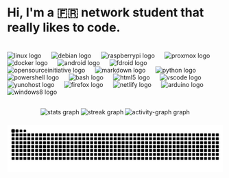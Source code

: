 <h1 align="left">Hi, I'm a 🇫🇷 network student that really likes to code.</h1>

###

<br clear="both">

<div align="left">
  <img src="https://cdn.simpleicons.org/linux/FCC624" height="38" alt="linux logo"  />
  <img width="15" />
  <img src="https://cdn.simpleicons.org/debian/A81D33" height="38" alt="debian logo"  />
  <img width="15" />
  <img src="https://cdn.simpleicons.org/raspberrypi/A22846" height="38" alt="raspberrypi logo"  />
  <img width="15" />
  <img src="https://cdn.simpleicons.org/proxmox/E57000" height="38" alt="proxmox logo"  />
  <img width="15" />
  <img src="https://cdn.simpleicons.org/docker/2496ED" height="38" alt="docker logo"  />
  <img width="15" />
  <img src="https://cdn.simpleicons.org/android/3DDC84" height="38" alt="android logo"  />
  <img width="15" />
  <img src="https://cdn.simpleicons.org/fdroid/9FE870" height="38" alt="fdroid logo"  />
  <img width="15" />
  <img src="https://cdn.simpleicons.org/opensourceinitiative/3DA639" height="38" alt="opensourceinitiative logo"  />
  <img width="15" />
  <img src="https://cdn.simpleicons.org/markdown/000000" height="38" alt="markdown logo"  />
  <img width="15" />
  <img src="https://cdn.simpleicons.org/python/3776AB" height="38" alt="python logo"  />
  <img width="15" />
  <img src="https://skillicons.dev/icons?i=powershell" height="38" alt="powershell logo"  />
  <img width="15" />
  <img src="https://cdn.simpleicons.org/gnubash/4EAA25" height="38" alt="bash logo"  />
  <img width="15" />
  <img src="https://cdn.simpleicons.org/html5/E34F26" height="38" alt="html5 logo"  />
  <img width="15" />
  <img src="https://cdn.jsdelivr.net/gh/devicons/devicon/icons/vscode/vscode-original.svg" height="38" alt="vscode logo"  />
  <img width="15" />
  <img src="https://cdn.jsdelivr.net/gh/devicons/devicon/icons/yunohost/yunohost-original.svg" height="38" alt="yunohost logo"  />
  <img width="15" />
  <img src="https://cdn.simpleicons.org/firefox/FF7139" height="38" alt="firefox logo"  />
  <img width="15" />
  <img src="https://cdn.simpleicons.org/netlify/00C7B7" height="38" alt="netlify logo"  />
  <img width="15" />
  <img src="https://cdn.simpleicons.org/arduino/00979D" height="38" alt="arduino logo"  />
  <img width="15" />
  <img src="https://cdn.jsdelivr.net/gh/devicons/devicon/icons/windows8/windows8-original.svg" height="38" alt="windows8 logo"  />
</div>

###

<h2 align="left"></h2>

###

<div align="center">
  <img src="https://github-readme-stats.vercel.app/api?username=Coockiepickle&hide_title=false&hide_rank=false&show_icons=true&include_all_commits=true&count_private=true&disable_animations=false&theme=blue-green&locale=en&hide_border=false" height="145" alt="stats graph"  />
  <img src="https://streak-stats.demolab.com?user=Coockiepickle&locale=en&mode=daily&theme=dracula&hide_border=false&border_radius=8&date_format=j%20M%5B%20Y%5D" height="144" alt="streak graph"  />
  <img src="https://github-readme-activity-graph.vercel.app/graph?username=Coockiepickle&theme=redical&area=true&hide_border=false&radius=16" height="251" alt="activity-graph graph"  />
</div>

###

<img src="https://raw.githubusercontent.com/Coockiepickle/Coockiepickle/output/snake.svg" alt="Snake animation" />

###
